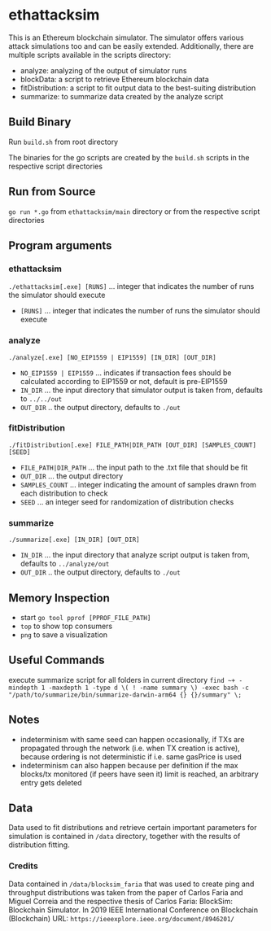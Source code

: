 # ethattacksim

This is an Ethereum blockchain simulator.
The simulator offers various attack simulations too and can be easily extended.
Additionally, there are multiple scripts available in the scripts directory:
- analyze: analyzing of the output of simulator runs
- blockData: a script to retrieve Ethereum blockchain data
- fitDistribution: a script to fit output data to the best-suiting distribution
- summarize: to summarize data created by the analyze script

## Build Binary
Run `build.sh` from root directory

The binaries for the go scripts are created by the `build.sh` scripts in the respective script directories

## Run from Source
`go run *.go` from `ethattacksim/main` directory or from the respective script directories

## Program arguments
### ethattacksim
`./ethattacksim[.exe] [RUNS]` ... integer that indicates the number of runs the simulator should execute
- `[RUNS]` ... integer that indicates the number of runs the simulator should execute

### analyze
`./analyze[.exe] [NO_EIP1559 | EIP1559] [IN_DIR] [OUT_DIR]`
- `NO_EIP1559 | EIP1559` ... indicates if transaction fees should be calculated according to EIP1559 or not, default is pre-EIP1559
- `IN_DIR` ... the input directory that simulator output is taken from, defaults to `../../out`
- `OUT_DIR` .. the output directory, defaults to `./out`

### fitDistribution
`./fitDistribution[.exe] FILE_PATH|DIR_PATH [OUT_DIR] [SAMPLES_COUNT] [SEED]`
- `FILE_PATH|DIR_PATH` ... the input path to the .txt file that should be fit
- `OUT_DIR` ... the output directory
- `SAMPLES_COUNT` ... integer indicating the amount of samples drawn from each distribution to check
- `SEED` ... an integer seed for randomization of distribution checks

### summarize
`./summarize[.exe] [IN_DIR] [OUT_DIR]`
- `IN_DIR` ... the input directory that analyze script output is taken from, defaults to `../analyze/out`
- `OUT_DIR` .. the output directory, defaults to `./out`

## Memory Inspection
- start `go tool pprof [PPROF_FILE_PATH]`
- `top` to show top consumers
- `png` to save a visualization

## Useful Commands
execute summarize script for all folders in current directory
`find ~+ -mindepth 1 -maxdepth 1 -type d \( ! -name summary \) -exec bash -c "/path/to/summarize/bin/summarize-darwin-arm64 {} {}/summary" \;`

## Notes
- indeterminism with same seed can happen occasionally, if TXs are propagated through the network (i.e. when TX creation is active), because ordering is not deterministic if i.e. same gasPrice is used
- indeterminism can also happen because per definition if the max blocks/tx monitored (if peers have seen it) limit is reached, an arbitrary entry gets deleted

## Data
Data used to fit distributions and retrieve certain important parameters for simulation is contained in `/data` directory, together with the results of distribution fitting.

### Credits
Data contained in `/data/blocksim_faria` that was used to create ping and throughput distributions was taken from the paper of Carlos Faria and Miguel Correia and the respective thesis of Carlos Faria:
BlockSim: Blockchain Simulator. In 2019 IEEE International Conference on Blockchain (Blockchain)
URL: `https://ieeexplore.ieee.org/document/8946201/`
